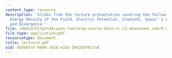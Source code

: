 ```yaml
---
content_type: resource
description: 'Slides from the lecture presentation covering the following topics:
  Energy Density of the Field, Electric Potential, Gradient, Gauss''s Law Revisited,
  and Divergence.'
file: /media/https%3A/open-learning-course-data-rc.s3.amazonaws.com/8-022-physics-ii-electricity-and-magnetism-fall-2004/9b5b6faf40963626e33a59428df627ad_lecture3.pdf
file_type: application/pdf
resourcetype: Document
title: lecture3.pdf
uid: 9b5b6faf-4096-3626-e33a-59428df627ad
---
```

